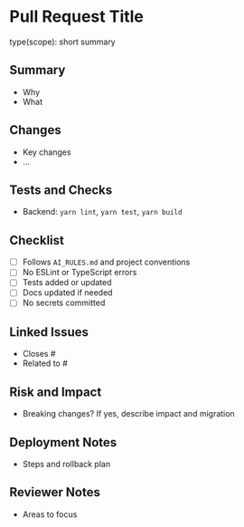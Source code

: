 # Pull Request Title

type(scope): short summary

## Summary
- Why
- What

## Changes
- Key changes
- ...

## Tests and Checks
- Backend: `yarn lint`, `yarn test`, `yarn build`

## Checklist
- [ ] Follows `AI_RULES.md` and project conventions
- [ ] No ESLint or TypeScript errors
- [ ] Tests added or updated
- [ ] Docs updated if needed
- [ ] No secrets committed

## Linked Issues
- Closes #
- Related to #

## Risk and Impact
- Breaking changes? If yes, describe impact and migration

## Deployment Notes
- Steps and rollback plan

## Reviewer Notes
- Areas to focus
